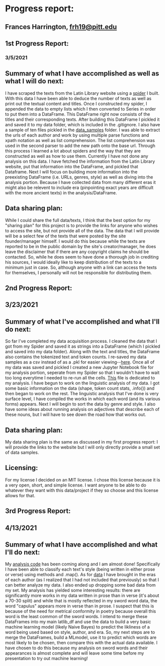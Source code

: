 # Progress report:
## Frances Harrington, frh19@pitt.edu
## 1st Progress Report:
### 3/5/2021

   ## Summary of what I have accomplished as well as what I will do next:
   I have scraped the texts from the Latin Library website using a [spider](http://localhost:8888/notebooks/Documents/ling1340/Latin-Vocabulary-Analysis/LatLibSpider.ipynb) I built. With this data I have been able to deduce the number of texts as well as print out the textual content and titles. Once I constructed my spider, I appended the data to empty lists which I then converted to Series in order to put them into a DataFrame. This DataFrame right now consists of the titles and their corresponding texts. After building this DataFrame I pickled it and saved it to my data folder, which is included in the .gitignore. I also have a sample of ten files pickled in the [data_samples](http://localhost:8888/tree/Documents/ling1340/Latin-Vocabulary-Analysis/data_samples) folder.
    I was able to extract the urls of each author and work by using multiple parse functions and xpath notation as well as list comprehension. The list comprehension was used in the second parser to add the new path onto the base url. Through this process I learned a lot about spiders and the way that they are constructed as well as how to use them. 
    Currently I have not done any analysis on this data. I have fetched the information from the Latin Library website, put that information into the DataFrame, and pickled that Dataframe. Next I will focus on building more information into the preexisting DataFrame (i.e. URLs, genres, style) as well as diving into the analysis portion. Because I have collected data from many different eras it might also be relevent to include era (pinpointing exact years are difficult with the more ancient texts) in the analysis/DataFrame.
    
   ## Data sharing plan:
   While I could share the full data/texts, I think that the best option for my "sharing plan" for this project is to provide the links for anyone who wishes to access the site, but not provide all of the data. The data that I will provide will be a select few of the texts that were posted by the site founder/manager himself. I would do this because while the texts are reported to be in the public domain by the site's creator/manager, he does leave the disclaimer that if there are any copyright claims he should be contacted. So, while he does seem to have done a thorough job in crediting his sources, I would ideally like to keep distribution of the texts to a minimum just in case. So, although anyone with a link can access the texts for themselves, I personally will not be responsible for distributing them.   

## 2nd Progress Report:
## 3/23/2021
   ## Summary of what I've accomplished and what I'll do next: 
   So far I've completed my data acquisition process. I cleaned the data that I got from my Spider and saved it as strings into a DataFrame (which I pickled and saved into my data folder). Along with the text and titles, the DataFrame also contains the tokenized text and token counts. I re-saved my data samples as a csv instead of as a .pkl for easier viewing--[here](https://github.com/Data-Science-for-Linguists-2021/Latin-Vocabulary-Analysis/tree/main/data_samples). 
   Once all of my data was saved and pickled I created a new Jupyter Notebook file for my analysis portion, seperate from my Spider so that I wouldn't have to wait too long everytime I needed to re-run all the cells. [This](https://github.com/Data-Science-for-Linguists-2021/Latin-Vocabulary-Analysis/blob/main/AnalysisCode.ipynb) file is dedicated to my analysis. I have begun to work on the linguistic analysis of my data. I got some basic information on the data (shape, token count stats, .info()) and then began to work on the rest. The linguistic analysis that I've done is very surface level, I have compiled the works in which each word (and its various forms) appears. Next I will begin to sort the data by genre and style. I also have some ideas about running analysis on adjectives that describe each of these nouns, but I will have to see down the road how that works out.
   
   ## Data sharing plan:
   My data sharing plan is the same as discussed in my first progress report: I will provide the links to the website but I will only directly provide a small set of data samples.
  
   ## Licensing:
   For my license I decided on an MIT license. I chose this license because it is a very open, short, and simple license. I want anyone to be able to do whatever they want with this data/project if they so choose and this license allows for that. 
   
## 3rd Progress Report:
## 4/13/2021
   ## Summary of what I have accomplished and what I'll do next:
   My [analysis code](https://github.com/Data-Science-for-Linguists-2021/Latin-Vocabulary-Analysis/blob/main/AnalysisCode.ipynb) has been coming along and I am almost done! Specifically I have been able to classify each text's style (being written in either prose or verse) using methods and .map(). As for [data](https://github.com/Data-Science-for-Linguists-2021/Latin-Vocabulary-Analysis/blob/main/LatLibSpider.ipynb) I have brought in the eras of each author (as I realized that I had not included that previously) so that I can better analyze my data. I also ended up dropping some bad data from my set. 
   My analysis has yielded some interesting results: there are significantly more works in my data written in prose than in verse (it's about a 70-30 split) and while that is mostly reflected in my sword word data, the word "capulus" appears more in verse than in prose. I suspect that this is because of the need for metrical conformity in poetry because overall this word is the least common of the sword words. I intend to merge these DataFrames into my main latlib_df and use the data to build a very basic machine learning model (likely Naive Bayes) to predict the likliness of a word being used based on style, author, and era.
   So, my next steps are to merge the DataFrames, build a MLmodel, use it to predict which words are most likely to be chosen, then compare this with the actual data available. I have chosen to do this because my analysis on sword words and their appearances is almost complete and will leave some time before my presentation to try out machine learning!
